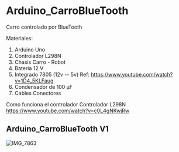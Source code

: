 # Arduino_CarroBlueTooth
Carro controlado por BlueTooth

Materiales: 

1. Arduino Uno
2. Controlador L298N
3. Chasis Carro - Robot
4. Bateria 12 V
5. Integrado 7805 (12v -- 5v)  Ref: https://www.youtube.com/watch?v=1D4_5KLFaug
6. Condensador de 100 µF 
7. Cables Conectores 

Como funciona el controlador Controlador L298N  https://www.youtube.com/watch?v=c0L4gNKwjRw

## Arduino_CarroBlueTooth V1



![IMG_7863](https://user-images.githubusercontent.com/7482699/87625791-a4f21280-c6f0-11ea-9347-a5be95a22d74.jpg)
